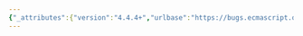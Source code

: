 ```yaml
---
{"_attributes":{"version":"4.4.4+","urlbase":"https://bugs.ecmascript.org/","maintainer":"dherman@mozilla.com"},"bug":{"bug_id":1821,"creation_ts":"2013-08-27 11:22:00 -0700","short_desc":"8.4.1.2: \"Asset\"","delta_ts":"2013-09-27 14:47:27 -0700","product":"Draft for 6th Edition","component":"editorial issue","version":"Rev 17: August 23, 2013 Draft","rep_platform":"All","op_sys":"All","bug_status":"RESOLVED","resolution":"FIXED","priority":"Normal","bug_severity":"minor","everconfirmed":true,"reporter":{"uid":"jmdyck","name":"Michael Dyck"},"assigned_to":{"uid":"allen","name":"Allen Wirfs-Brock"},"long_desc":[{"commentid":5229,"comment_count":0,"who":{"uid":"jmdyck","name":"Michael Dyck"},"bug_when":"2013-08-27 11:22:47 -0700","thetext":"In 8.4.1.2 \"[[Construct]]\",\nstep 2 says:\n    Asset: target has a [[Construct]] internal method.\n\ns|Asset|Assert|"},{"commentid":5366,"comment_count":1,"who":{"uid":"allen","name":"Allen Wirfs-Brock"},"bug_when":"2013-09-10 12:57:58 -0700","thetext":"fixed in rev19 editor's draft\n\n9.2.1.2"},{"commentid":5544,"comment_count":2,"who":{"uid":"allen","name":"Allen Wirfs-Brock"},"bug_when":"2013-09-27 14:47:27 -0700","thetext":"fixed in rev19"}]}}
---
```


